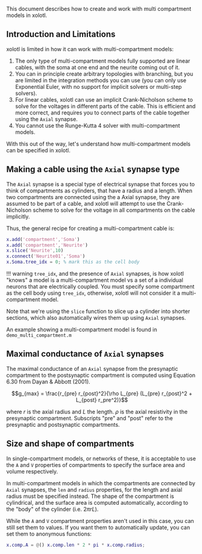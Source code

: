 This document describes how to create and work with multi compartment models in xolotl.

## Introduction and Limitations

xolotl is limited in how it can work with multi-compartment models:

1. The only type of multi-compartment models fully supported are linear cables, with the soma at one end and the neurite coming out of it.
2. You can in principle create arbitrary topologies with branching, but you are limited in the integration methods you can use (you can only use Exponential Euler, with no support for implicit solvers or multi-step solvers).
3. For linear cables, xolotl can use an implicit Crank-Nicholson scheme to solve for the voltages in different parts of the cable. This is efficient and more correct, and requires you to connect parts of the cable together using the `Axial` synapse.
4. You cannot use the Runge-Kutta 4 solver with multi-compartment models.

With this out of the way, let's understand how multi-compartment models can be specified in xolotl.

## Making a cable using the `Axial` synapse type

The `Axial` synapse is a special type of electrical synapse that forces you to think of compartments as cylinders, that have a radius and a length. When two compartments are connected using the a Axial synapse, they are assumed to be part of a cable, and xolotl will attempt to use the Crank-Nicholson scheme to solve for the voltage in all compartments on the cable implicitly.

Thus, the general recipe for creating a multi-compartment cable is:

```matlab
x.add('compartment','Soma')
x.add('compartment','Neurite')
x.slice('Neurite',10)
x.connect('Neurite01','Soma')
x.Soma.tree_idx = 0; % mark this as the cell body
```


!!! warning
    `tree_idx`, and the presence of `Axial` synapses, is how xolotl "knows" a model is a multi-compartment model vs a set of a individual neurons that are electrically coupled. You must specify some compartment as the cell body using `tree_idx`, otherwise, xolotl will not consider it a multi-compartment model.

Note that we're using the `slice` function to slice up a cylinder into shorter sections, which also automatically wires them up using `Axial` synapses.

An example showing a multi-compartment model is found in `demo_multi_compartment.m`

## Maximal conductance of `Axial` synapses

The maximal conductance of an `Axial` synapse from the presynaptic compartment to the postsynaptic compartment is computed using Equation 6.30 from Dayan & Abbott (2001).

$$g_{max} = \frac{r_{pre} r_{post}^2}{\rho L_{pre} (L_{pre} r_{post}^2 + L_{post} r_pre^2)}$$

where $r$ is the axial radius and $L$ the length. $\rho$ is the axial resistivity in the
presynaptic compartment. Subscripts "pre" and "post" refer to the presynaptic and postsynaptic compartments.


## Size and shape of compartments

In single-compartment models, or networks of these, it is acceptable to use the `A` and `V`
properties of compartments to specify the surface area and volume respectively.

In multi-compartment models in which the compartments are connected by `Axial` synapses, the
`len` and `radius` properties, for the length and axial radius must be specified instead.
The shape of the compartment is cylindrical, and the surface area is computed automatically,
according to the "body" of the cylinder (i.e. $2 \pi r L$).

While the `A` and `V` compartment properties aren't used in this case, you can still set them to values.
If you want them to automatically update, you can set them to anonymous functions:

```matlab
x.comp.A = @() x.comp.len * 2 * pi * x.comp.radius;
```
